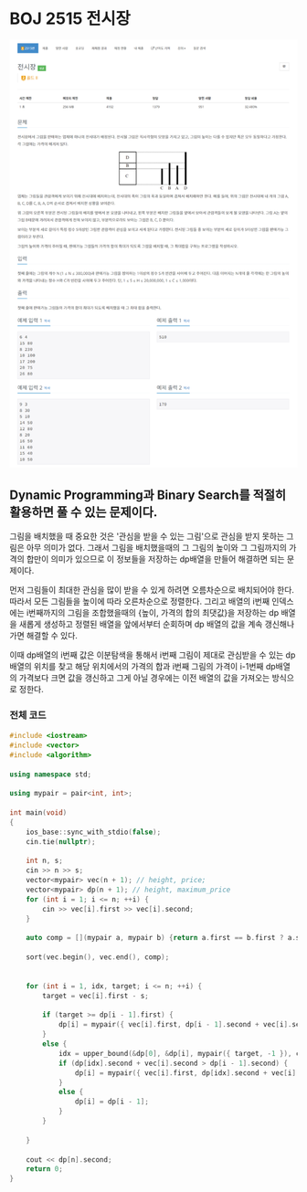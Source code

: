 # BOJ 2515 전시장

![예시 이미지](https://github.com/PNU-PULSE/2022-Spring/blob/main/Binary_Search/BOJ_2515/1.png)

## Dynamic Programming과 Binary Search를 적절히 활용하면 풀 수 있는 문제이다.

그림을 배치했을 때 중요한 것은 '관심을 받을 수 있는 그림'으로 관심을 받지 못하는 그림은 아무 의미가 없다.
그래서 그림을 배치했을때의 그 그림의 높이와 그 그림까지의 가격의 합만이 의미가 있으므로 
이 정보들을 저장하는 dp배열을 만들어 해결하면 되는 문제이다.

먼저 그림들이 최대한 관심을 많이 받을 수 있게 하려면 오름차순으로 배치되어야 한다.
따라서 모든 그림들을 높이에 따라 오른차순으로 정렬한다.
그리고 배열의 i번째 인덱스에는 i번째까지의 그림을 조합했을때의 {높이, 가격의 합의 최댓값}을 저장하는 dp 배열을 새롭게 생성하고
정렬된 배열을 앞에서부터 순회하며 dp 배열의 값을 계속 갱신해나가면 해결할 수 있다.

이때 dp배열의 i번째 값은 이분탐색을 통해서 i번째 그림이 제대로 관심받을 수 있는 dp 배열의 위치를 찾고 해당 위치에서의 가격의 합과 
i번째 그림의 가격이 i-1번째 dp배열의 가격보다 크면 값을 갱신하고 그게 아닐 경우에는 이전 배열의 값을 가져오는 방식으로 정한다.

### 전체 코드

```C++
#include <iostream>
#include <vector>
#include <algorithm>

using namespace std;

using mypair = pair<int, int>;

int main(void)
{
	ios_base::sync_with_stdio(false);
	cin.tie(nullptr);

	int n, s;
	cin >> n >> s;
	vector<mypair> vec(n + 1); // height, price;
	vector<mypair> dp(n + 1); // height, maximum_price
	for (int i = 1; i <= n; ++i) {
		cin >> vec[i].first >> vec[i].second;
	}

	auto comp = [](mypair a, mypair b) {return a.first == b.first ? a.second > b.second : a.first < b.first; };

	sort(vec.begin(), vec.end(), comp);


	for (int i = 1, idx, target; i <= n; ++i) {
		target = vec[i].first - s;

		if (target >= dp[i - 1].first) {
			dp[i] = mypair({ vec[i].first, dp[i - 1].second + vec[i].second });
		}
		else {
			idx = upper_bound(&dp[0], &dp[i], mypair({ target, -1 }), comp) - &dp[0] - 1;
			if (dp[idx].second + vec[i].second > dp[i - 1].second) {
				dp[i] = mypair({ vec[i].first, dp[idx].second + vec[i].second });
			}
			else {
				dp[i] = dp[i - 1];
			}
		}

	}

	cout << dp[n].second;
	return 0;
}

